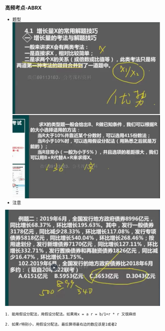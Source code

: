### 高频考点-ABRX

- 题型
![111](../images5/47.png)
![111](../images5/48.png)
- 注意

![111](../images5/49.png)
```
1. 能用假设分配法，用假设分配法。如果用x = a r = b/1+r * r 又很麻烦

2. 如果r特别小，用假设分配法，最后算得最右边的数应该是1或者2
```

